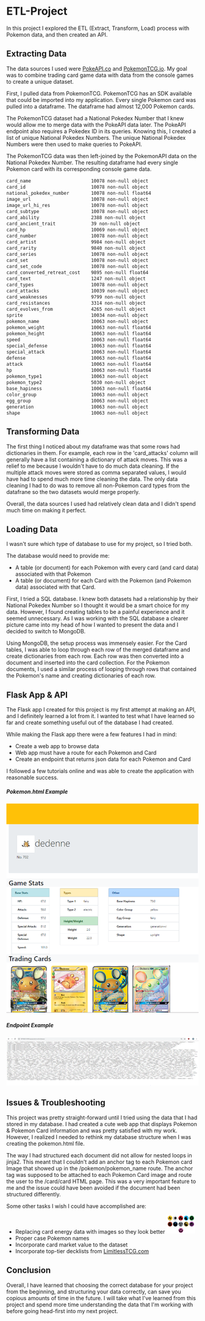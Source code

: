 # ETL-Project
In this project I explored the ETL (Extract, Transform, Load) process with Pokemon data, and then created an API.


## Extracting Data
The data sources I used were [PokeAPI.co](https://pokeapi.co) and [PokemonTCG.io](https://pokemontcg.io/). My goal was to combine trading card game data with data from the console games to create a unique dataset.

First, I pulled data from PokemonTCG. PokemonTCG has an SDK available that could be imported into my application. Every single Pokemon card was pulled into a dataframe. The dataframe had almost 12,000 Pokemon cards.



The PokemonTCG dataset had a National Pokedex Number that I knew would allow me to merge data with the PokeAPI data later. The PokeAPI endpoint also requires a Pokedex ID in its queries. Knowing this, I created a list of unique National Pokedex Numbers. The unique National Pokedex Numbers were then used to make queries to PokeAPI.




The PokemonTCG data was then left-joined by the PokemonAPI data on the National Pokedex Number. The resulting dataframe had every single Pokemon card with its corresponding console game data.

```
card_name                      10078 non-null object
card_id                        10078 non-null object
national_pokedex_number        10078 non-null float64
image_url                      10078 non-null object
image_url_hi_res               10078 non-null object
card_subtype                   10078 non-null object
card_ability                   2388 non-null object
card_ancient_trait             39 non-null object
card_hp                        10069 non-null object
card_number                    10078 non-null object
card_artist                    9984 non-null object
card_rarity                    9840 non-null object
card_series                    10078 non-null object
card_set                       10078 non-null object
card_set_code                  10078 non-null object
card_converted_retreat_cost    9895 non-null float64
card_text                      1247 non-null object
card_types                     10078 non-null object
card_attacks                   10039 non-null object
card_weaknesses                9799 non-null object
card_resistances               3314 non-null object
card_evolves_from              4265 non-null object
sprite                         10034 non-null object
pokemon_name                   10063 non-null object
pokemon_weight                 10063 non-null float64
pokemon_height                 10063 non-null float64
speed                          10063 non-null float64
special_defense                10063 non-null float64
special_attack                 10063 non-null float64
defense                        10063 non-null float64
attack                         10063 non-null float64
hp                             10063 non-null float64
pokemon_type1                  10063 non-null object
pokemon_type2                  5030 non-null object
base_hapiness                  10063 non-null float64
color_group                    10063 non-null object
egg_group                      10063 non-null object
generation                     10063 non-null object
shape                          10063 non-null object
```

## Transforming Data


The first thing I noticed about my dataframe was that some rows had dictionaries in them. For example, each row in the 'card_attacks' column will generally have a list containing a dictionary of attack moves. This was a relief to me because I wouldn't have to do much data cleaning. If the multiple attack moves were stored as comma separated values, I would have had to spend much more time cleaning the data.  The only data cleaning I had to do was to remove all non-Pokemon card types from the datafrane so the two datasets would merge properly.


Overall, the data sources I used had relatively clean data and I didn't spend much time on making it perfect.

## Loading Data

I wasn't sure which type of database to use for my project, so I tried both.

The database would need to provide me:

* A table (or document) for each Pokemon with every card (and card data) associated with that Pokemon
* A table (or document) for each Card with the Pokemon (and Pokemon data) associated with that Card.


First, I tried a SQL database. I knew both datasets had a relationship by their National Pokedex Number so I thought it would be a smart choice for my data. However, I found creating tables to be a painful experience and it seemed unnecessary. As I was working with the SQL database a clearer picture came into my head of how I wanted to present the data and I decided to switch to MongoDB.


Using MongoDB, the setup process was immensely easier. For the Card tables, I was able to loop through each row of the merged dataframe and create dictionaries from each row. Each row was then converted into a document and inserted into the card collection. For the Pokemon documents, I used a similar process of looping through rows that contained the Pokemon's name and creating dictionaries of each row.


## Flask App & API

The Flask app I created for this project is my first attempt at making an API, and I definitely learned a lot from it. I wanted to test what I have learned so far and create something useful out of the database I had created.

While making the Flask app there were a few features I had in mind:

* Create a web app to browse data
* Web app must have a route for each Pokemon and Card
* Create an endpoint that returns json data for each Pokemon and Card

I followed a few tutorials online and was able to create the application with reasonable success.
##### Pokemon.html Example
![pokemon](/images/pokemon.PNG)
##### Endpoint Example
![API](/images/api.PNG)



## Issues & Troubleshooting

This project was pretty straight-forward until I tried using the data that I had stored in my database. I had created a cute web app that displays Pokemon & Pokemon Card information and was pretty satisfied with my work. However, I realized I needed to rethink my database structure when I was creating the pokemon.html file.

The way I had structured each document did not allow for nested loops in jinja2. This meant that I couldn't add an anchor tag to each Pokemon card Image that showed up in the /pokemon/pokemon_name route. The anchor tag was supposed to be attached to each Pokemon Card image and route the user to the /card/card HTML page. This was a very important feature to me and the issue could have been avoided if the document had been structured differently.

Some other tasks I wish I could have accomplished are:

* Replacing card energy data with images so they look better  <img src="images/pokemon_energy_detailed_symbols_by_dbizal_ddihkfk-fullview.png" width="75" height="50" />
* Proper case Pokemon names
* Incorporate card market value to the dataset
* Incorporate top-tier decklists from [LimitlessTCG.com](https://limitlesstcg.com/decks/)


## Conclusion

Overall, I have learned that choosing the correct database for your project from the beginning, and structuring your data correctly, can save you copious amounts of time in the future. I will take what I've learned from this project and spend more time understanding the data that I'm working with before going head-first into my next project.

